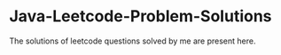 # Java-Leetcode-Problem-Solutions
The solutions of leetcode questions solved by me are present here.

